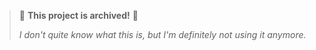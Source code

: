> 🚩 **This project is archived!** 🚩
> 
> *I don't quite know what this is, but I'm definitely not using it anymore.*
